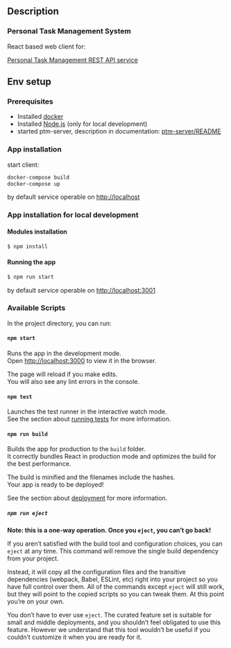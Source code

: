## Description
### Personal Task Management System

React based web client for: 

[Personal Task Management REST API service](https://github.com/medvecky/ptm-server)  

## Env setup

### Prerequisites

* Installed [docker](https://www.docker.com/products/docker-desktop)
* Installed [Node.js](https://nodejs.org) (only for local development)
* started ptm-server, description in documentation:
   [ptm-server/README](https://github.com/medvecky/ptm-server/blob/master/README.md)

### App installation

start client: 
  ```bash
  docker-compose build
  docker-compose up
  ```
by default service operable on 
[http://localhost](http://localhost)

### App installation for local development

#### Modules installation

```bash
$ npm install
```

#### Running the app
```bash
$ npm run start
```

by default service operable on 
[http://localhost:3001](http://localhost:3001)

### Available Scripts

In the project directory, you can run:

#### `npm start`

Runs the app in the development mode.<br />
Open [http://localhost:3000](http://localhost:3000) to view it in the browser.

The page will reload if you make edits.<br />
You will also see any lint errors in the console.

#### `npm test`

Launches the test runner in the interactive watch mode.<br />
See the section about [running tests](https://facebook.github.io/create-react-app/docs/running-tests) for more information.

#### `npm run build`

Builds the app for production to the `build` folder.<br />
It correctly bundles React in production mode and optimizes the build for the best performance.

The build is minified and the filenames include the hashes.<br />
Your app is ready to be deployed!

See the section about [deployment](https://facebook.github.io/create-react-app/docs/deployment) for more information.

##### `npm run eject`

**Note: this is a one-way operation. Once you `eject`, you can’t go back!**

If you aren’t satisfied with the build tool and configuration choices, you can `eject` at any time. This command will remove the single build dependency from your project.

Instead, it will copy all the configuration files and the transitive dependencies (webpack, Babel, ESLint, etc) right into your project so you have full control over them. All of the commands except `eject` will still work, but they will point to the copied scripts so you can tweak them. At this point you’re on your own.

You don’t have to ever use `eject`. The curated feature set is suitable for small and middle deployments, and you shouldn’t feel obligated to use this feature. However we understand that this tool wouldn’t be useful if you couldn’t customize it when you are ready for it.
